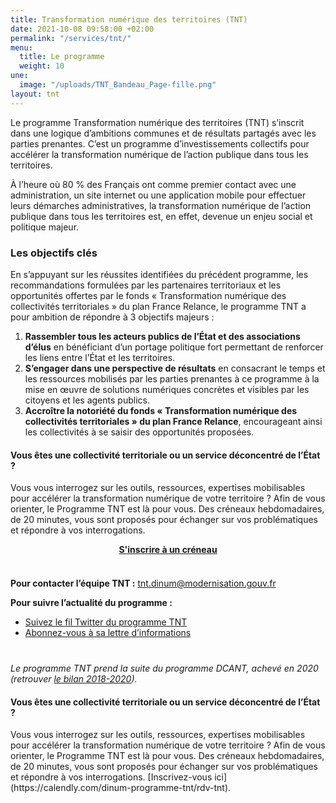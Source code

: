 ```yaml
---
title: Transformation numérique des territoires (TNT)
date: 2021-10-08 09:58:00 +02:00
permalink: "/services/tnt/"
menu:
  title: Le programme
  weight: 10
une:
  image: "/uploads/TNT_Bandeau_Page-fille.png"
layout: tnt
---
```


Le programme Transformation numérique des territoires (TNT) s’inscrit dans une logique d’ambitions communes et de résultats partagés avec les parties prenantes. C’est un programme  d’investissements collectifs pour accélérer la transformation numérique de l’action publique dans tous les territoires.

À l’heure où 80 % des Français ont comme premier contact avec une administration, un site internet ou une application mobile pour effectuer leurs démarches administratives, la transformation numérique de l’action publique dans tous les territoires est, en effet, devenue un enjeu social et politique majeur.


### Les objectifs clés
En s’appuyant sur les réussites identifiées du précédent programme, les recommandations formulées par les partenaires territoriaux et les opportunités offertes par le fonds « Transformation numérique des collectivités territoriales » du plan France Relance, le programme TNT a pour ambition de répondre à 3 objectifs majeurs :
1. **Rassembler tous les acteurs publics de l’État et des associations d’élus** en bénéficiant d’un portage politique fort permettant de renforcer les liens entre l’État et les territoires.
2. **S’engager dans une perspective de résultats** en consacrant le temps et les ressources mobilisés par les parties prenantes à ce programme à la mise en œuvre de solutions numériques concrètes et visibles par les citoyens et les agents publics.
3. **Accroître la notoriété du fonds « Transformation numérique des collectivités territoriales » du plan France Relance**, encourageant ainsi les collectivités à se saisir des opportunités proposées.

<div class="noir encadre"><h4>Vous êtes une collectivité territoriale ou un service déconcentré de l’État ?</h4> <p>Vous vous interrogez sur les outils, ressources, expertises mobilisables pour accélérer la transformation numérique de votre territoire ? Afin de vous orienter, le Programme TNT est là pour vous. Des créneaux hebdomadaires, de 20 minutes, vous sont proposés pour échanger sur vos problématiques et répondre à vos interrogations. 

<div style="margin-bottom: 20px; margin-top: 10px;" align="center"><a href="https://calendly.com/dinum-programme-tnt/rdv-tnt" class="button" alt="S'inscrire à un créneau - Lien externe"><b>S'inscrire à un créneau</b></a> 
</div>

<div class="encadre noir" style="margin-bottom:40px"><p style="margin-top: 20px; margin-bottom: 10px;"><strong>
<br>Pour contacter l’équipe TNT&nbsp;:</strong> <a href="mailto:tnt.dinum@modernisation.gouv.fr">tnt.dinum@modernisation.gouv.fr</a></p><p><b>Pour suivre l’actualité du programme :</b>
</p><ul><li><a href="https://twitter.com/Programme__TNT">Suivez le fil Twitter du programme TNT</a></li>
<li><a href="https://twitter.us18.list-manage.com/subscribe?u=995bcff48d7e506101c167107&amp;id=18818b1a25">Abonnez-vous à sa lettre d’informations</a></li></ul><p></p>
</div>

<i>Le programme TNT prend la suite du programme DCANT, achevé en 2020 (retrouver [le bilan 2018-2020](/uploads/bilan_dcant_2018-2020_final.pdf)).</i>

<div class="noir encadre"><h4>Vous êtes une collectivité territoriale ou un service déconcentré de l’État ?</h4> <p>Vous vous interrogez sur les outils, ressources, expertises mobilisables pour accélérer la transformation numérique de votre territoire ? Afin de vous orienter, le Programme TNT est là pour vous. Des créneaux hebdomadaires, de 20 minutes, vous sont proposés pour échanger sur vos problématiques et répondre à vos interrogations. [Inscrivez-vous ici](https://calendly.com/dinum-programme-tnt/rdv-tnt). 
</div>